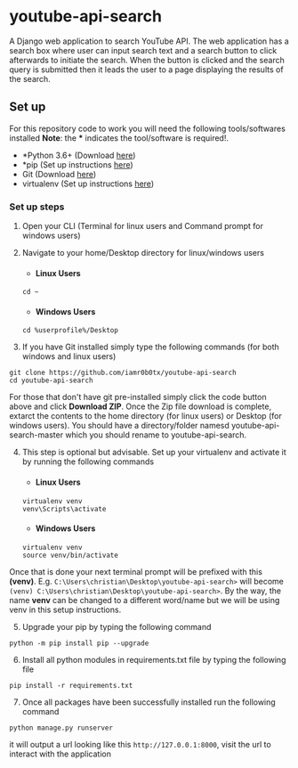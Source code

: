 # youtube-api-search
A Django web application to search YouTube API. The web application has a search box where user can input search text and a search button to click afterwards to initiate the search. When the button is clicked and the search query is submitted then it leads the user to a page displaying the results of the search.

## Set up
For this repository code to work you will need the following tools/softwares installed __Note__: the __*__ indicates the tool/software is required!.
- *Python 3.6+ (Download [here]())
- *pip (Set up instructions [here]())
- Git (Download [here]())
- virtualenv (Set up instructions [here]())

### Set up steps
1. Open your CLI (Terminal for linux users and Command prompt for windows users)
2. Navigate to your home/Desktop directory for linux/windows users
    - #### Linux Users
    ```
    cd ~
    ```

    - #### Windows Users
    ```
    cd %userprofile%/Desktop
    ```

3. If you have Git installed simply type the following commands (for both windows and linux users)
```
git clone https://github.com/iamr0b0tx/youtube-api-search
cd youtube-api-search
```

For those that don't have git pre-installed simply click the code button above and click __Download ZIP__. Once the Zip file download is complete, extarct the contents to the home directory (for linux users) or Desktop (for windows users). You should have a directory/folder namesd youtube-api-search-master which you should rename to youtube-api-search.

4. This step is optional but advisable. Set up your virtualenv and activate it by running the following commands
    - #### Linux Users
    ```
    virtualenv venv
    venv\Scripts\activate
    ```

    - #### Windows Users
    ```
    virtualenv venv
    source venv/bin/activate
    ```
Once that is done your next terminal prompt will be prefixed with this __(venv)__. E.g. ```C:\Users\christian\Desktop\youtube-api-search>``` will become ```(venv) C:\Users\christian\Desktop\youtube-api-search>```. By the way, the name __venv__ can be changed to a different word/name but we will be using venv in this setup instructions.

5. Upgrade your pip by typing the following command
```
python -m pip install pip --upgrade
```

6. Install all python modules in requirements.txt file by typing the following file
```
pip install -r requirements.txt
```

7. Once all packages have been successfully installed run the following command
```
python manage.py runserver
```
it will output a url looking like this ```http://127.0.0.1:8000```, visit the url to interact with the application

